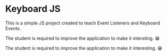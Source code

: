 # Keyboard JS

This is a simple JS project created to teach Event Listeners and Keyboard Events.

The student is required to improve the application to make it intersting. 😁

The student is required to improve the application to make it interesting. 😁

